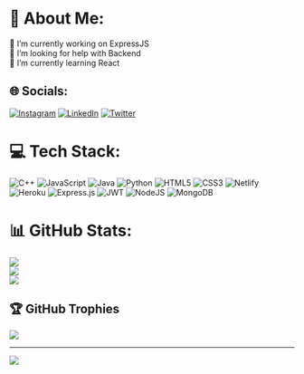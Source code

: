 # 💫 About Me:
🔭 I’m currently working on ExpressJS<br>🤝 I’m looking for help with Backend<br>🌱 I’m currently learning React<br>


## 🌐 Socials:
[![Instagram](https://img.shields.io/badge/Instagram-%23E4405F.svg?logo=Instagram&logoColor=white)](https://instagram.com/shakthivel_028) [![LinkedIn](https://img.shields.io/badge/LinkedIn-%230077B5.svg?logo=linkedin&logoColor=white)](https://linkedin.com/in/shakthivel2802) [![Twitter](https://img.shields.io/badge/Twitter-%231DA1F2.svg?logo=Twitter&logoColor=white)](https://twitter.com/SHAKTHI23251509) 

# 💻 Tech Stack:
![C++](https://img.shields.io/badge/c++-%2300599C.svg?style=for-the-badge&logo=c%2B%2B&logoColor=white) ![JavaScript](https://img.shields.io/badge/javascript-%23323330.svg?style=for-the-badge&logo=javascript&logoColor=%23F7DF1E) ![Java](https://img.shields.io/badge/java-%23ED8B00.svg?style=for-the-badge&logo=java&logoColor=white) ![Python](https://img.shields.io/badge/python-3670A0?style=for-the-badge&logo=python&logoColor=ffdd54) ![HTML5](https://img.shields.io/badge/html5-%23E34F26.svg?style=for-the-badge&logo=html5&logoColor=white) ![CSS3](https://img.shields.io/badge/css3-%231572B6.svg?style=for-the-badge&logo=css3&logoColor=white) ![Netlify](https://img.shields.io/badge/netlify-%23000000.svg?style=for-the-badge&logo=netlify&logoColor=#00C7B7) ![Heroku](https://img.shields.io/badge/heroku-%23430098.svg?style=for-the-badge&logo=heroku&logoColor=white) ![Express.js](https://img.shields.io/badge/express.js-%23404d59.svg?style=for-the-badge&logo=express&logoColor=%2361DAFB) ![JWT](https://img.shields.io/badge/JWT-black?style=for-the-badge&logo=JSON%20web%20tokens) ![NodeJS](https://img.shields.io/badge/node.js-6DA55F?style=for-the-badge&logo=node.js&logoColor=white) ![MongoDB](https://img.shields.io/badge/MongoDB-%234ea94b.svg?style=for-the-badge&logo=mongodb&logoColor=white)
# 📊 GitHub Stats:
![](https://github-readme-stats.vercel.app/api?username=SHAKTHI-VEL&theme=dracula&hide_border=false&include_all_commits=true&count_private=true)<br/>
![](https://github-readme-streak-stats.herokuapp.com/?user=SHAKTHI-VEL&theme=dracula&hide_border=false)<br/>
![](https://github-readme-stats.vercel.app/api/top-langs/?username=SHAKTHI-VEL&theme=dracula&hide_border=false&include_all_commits=true&count_private=true&layout=compact)

## 🏆 GitHub Trophies
![](https://github-profile-trophy.vercel.app/?username=SHAKTHI-VEL&theme=gruvbox&no-frame=false&no-bg=false&margin-w=4)

---
[![](https://visitcount.itsvg.in/api?id=SHAKTHI-VEL&icon=0&color=0)](https://visitcount.itsvg.in)

